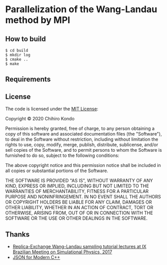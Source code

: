 # Parallelization of the Wang-Landau method by MPI
## How to build
~~~shell-session
$ cd build
$ mkdir log
$ cmake ..
$ make
~~~
## Requirements

## License
The code is licensed under the [MIT License](https://opensource.org/licenses/MIT):

Copyright &copy; 2020 Chihiro Kondo

Permission is hereby granted, free of charge, to any person obtaining a copy of this software and associated documentation files (the "Software"), to deal in the Software without restriction, including without limitation the rights to use, copy, modify, merge, publish, distribute, sublicense, and/or sell copies of the Software, and to permit persons to whom the Software is furnished to do so, subject to the following conditions:

The above copyright notice and this permission notice shall be included in all copies or substantial portions of the Software.

THE SOFTWARE IS PROVIDED "AS IS", WITHOUT WARRANTY OF ANY KIND, EXPRESS OR IMPLIED, INCLUDING BUT NOT LIMITED TO THE WARRANTIES OF MERCHANTABILITY, FITNESS FOR A PARTICULAR PURPOSE AND NONINFRINGEMENT. IN NO EVENT SHALL THE AUTHORS OR COPYRIGHT HOLDERS BE LIABLE FOR ANY CLAIM, DAMAGES OR OTHER LIABILITY, WHETHER IN AN ACTION OF CONTRACT, TORT OR OTHERWISE, ARISING FROM, OUT OF OR IN CONNECTION WITH THE SOFTWARE OR THE USE OR OTHER DEALINGS IN THE SOFTWARE.

## Thanks
- [Replica-Exchange Wang-Landau sampling tutorial lectures at IX Brazilian Meeting on Simulational Physics, 2017](https://github.com/yingwaili/bmsp2017)
- [JSON for Modern C++](https://github.com/nlohmann/json#)
